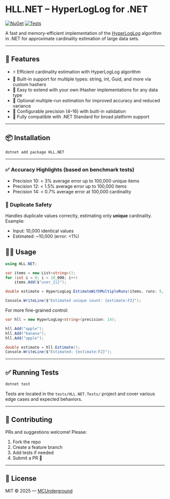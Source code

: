 # HLL.NET – HyperLogLog for .NET

[![NuGet](https://img.shields.io/nuget/v/HLL.NET.svg?label=NuGet&color=blue)](https://www.nuget.org/packages/HLL.NET)
[![Tests](https://github.com/MCUnderground/HLL.NET/actions/workflows/tests.yml/badge.svg)](https://github.com/MCUnderground/HLL.NET/actions)

A fast and memory-efficient implementation of the [HyperLogLog](https://en.wikipedia.org/wiki/HyperLogLog) algorithm in .NET for approximate cardinality estimation of large data sets.

---

## 🚀 Features

- ⚡ Efficient cardinality estimation with HyperLogLog algorithm
- 🧠 Built-in support for multiple types: string, int, Guid, and more via custom hashers
- 🔧 Easy to extend with your own IHasher<T> implementations for any data type
- 🧪 Optional multiple-run estimation for improved accuracy and reduced variance
- 🧱 Configurable precision (4–16) with built-in validation
- 💼 Fully compatible with .NET Standard for broad platform support

---

## 📦 Installation

```bash
dotnet add package HLL.NET
```

---


### ✅ Accuracy Highlights (based on benchmark tests)

- Precision 10: < 3% average error up to 100,000 unique items
- Precision 12: < 1.5% average error up to 100,000 items
- Precision 14: < 0.7% average error at 100,000 cardinality

### 🔁 Duplicate Safety

Handles duplicate values correctly, estimating only **unique** cardinality. Example:
- Input: 10,000 identical values
- Estimated: ~10,000 (error: <1%)


## 🧑‍💻 Usage

```csharp
using HLL.NET;

var items = new List<string>();
for (int i = 0; i < 10_000; i++)
    items.Add($"user_{i}");

double estimate = HyperLogLog.EstimateWithMultipleRuns(items, runs: 5, precision: 14);

Console.WriteLine($"Estimated unique count: {estimate:F2}");
```

For more fine-grained control:

```csharp
var hll = new HyperLogLog<string>(precision: 14);

hll.Add("apple");
hll.Add("banana");
hll.Add("apple");

double estimate = hll.Estimate();
Console.WriteLine($"Estimated: {estimate:F2}");
```

---

## ✅ Running Tests

```bash
dotnet test
```

Tests are located in the `tests/HLL.NET.Tests/` project and cover various edge cases and expected behaviors.

---

## 🤝 Contributing

PRs and suggestions welcome! Please:

1. Fork the repo
2. Create a feature branch
3. Add tests if needed
4. Submit a PR 🚀

---

## 📄 License

MIT © 2025 — [MCUnderground](https://github.com/MCUnderground)
